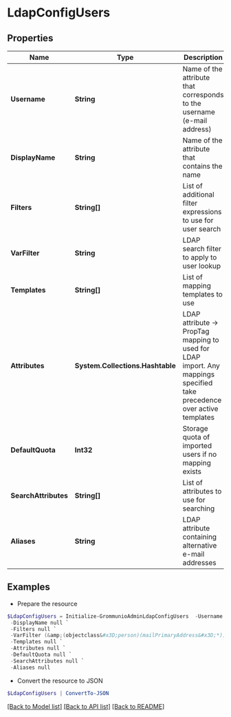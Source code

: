 # LdapConfigUsers
## Properties

Name | Type | Description | Notes
------------ | ------------- | ------------- | -------------
**Username** | **String** | Name of the attribute that corresponds to the username (e-mail address) | [optional] 
**DisplayName** | **String** | Name of the attribute that contains the name | [optional] 
**Filters** | **String[]** | List of additional filter expressions to use for user search | [optional] 
**VarFilter** | **String** | LDAP search filter to apply to user lookup | [optional] 
**Templates** | **String[]** | List of mapping templates to use | [optional] 
**Attributes** | **System.Collections.Hashtable** | LDAP attribute -&gt; PropTag mapping to used for LDAP import. Any mappings specified take precedence over active templates | [optional] 
**DefaultQuota** | **Int32** | Storage quota of imported users if no mapping exists | [optional] 
**SearchAttributes** | **String[]** | List of attributes to use for searching | [optional] 
**Aliases** | **String** | LDAP attribute containing alternative e-mail addresses | [optional] 

## Examples

- Prepare the resource
```powershell
$LdapConfigUsers = Initialize-GrommunioAdminLdapConfigUsers  -Username null `
 -DisplayName null `
 -Filters null `
 -VarFilter (&amp;(objectclass&#x3D;person)(mailPrimaryAddress&#x3D;*)) `
 -Templates null `
 -Attributes null `
 -DefaultQuota null `
 -SearchAttributes null `
 -Aliases null
```

- Convert the resource to JSON
```powershell
$LdapConfigUsers | ConvertTo-JSON
```

[[Back to Model list]](../README.md#documentation-for-models) [[Back to API list]](../README.md#documentation-for-api-endpoints) [[Back to README]](../README.md)


